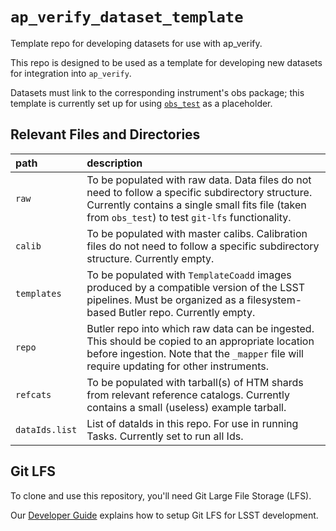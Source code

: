 `ap_verify_dataset_template`
============================

Template repo for developing datasets for use with ap_verify.

This repo is designed to be used as a template for developing new datasets for integration into `ap_verify`.

Datasets must link to the corresponding instrument's obs package; this template is currently set up for using [`obs_test`](https://github.com/lsst/obs_test/) as a placeholder.

Relevant Files and Directories
------------------------------
path                  | description
:---------------------|:-----------------------------
`raw`                 | To be populated with raw data. Data files do not need to follow a specific subdirectory structure. Currently contains a single small fits file (taken from `obs_test`) to test `git-lfs` functionality.
`calib`               | To be populated with master calibs. Calibration files do not need to follow a specific subdirectory structure. Currently empty.
`templates`           | To be populated with `TemplateCoadd` images produced by a compatible version of the LSST pipelines. Must be organized as a filesystem-based Butler repo. Currently empty.
`repo`                | Butler repo into which raw data can be ingested.  This should be copied to an appropriate location before ingestion.  Note that the `_mapper` file will require updating for other instruments.
`refcats`             | To be populated with tarball(s) of HTM shards from relevant reference catalogs. Currently contains a small (useless) example tarball.
`dataIds.list`        | List of dataIds in this repo. For use in running Tasks. Currently set to run all Ids.


Git LFS
-------

To clone and use this repository, you'll need Git Large File Storage (LFS).

Our [Developer Guide](http://developer.lsst.io/en/latest/tools/git_lfs.html) explains how to setup Git LFS for LSST development.

